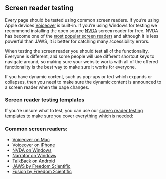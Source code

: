 ## Screen reader testing

Every page should be tested using common screen readers. If you’re using Apple devices [Voiceover](https://www.apple.com/uk/accessibility/mac/vision/) is built-in. If you’re using Windows for testing we recommend installing the open source [NVDA](https://www.nvaccess.org/) screen reader for free. NVDA has become one of the [most popular screen readers](https://webaim.org/projects/screenreadersurvey8/) and although it is less powerful than JAWS, it is better for catching many accessibility errors.

When testing the screen reader you should test all of the functionality. Everyone is different, and some people will use different shortcut keys to navigate around, so making sure your website works with all of the offered functionality is the best way to make sure it works for everyone.

If you have dynamic content, such as pop-ups or text which expands or collapses, then you need to make sure the dynamic content is announced to a screen reader when the page changes.

### Screen reader testing templates

If you're unsure what to test, you can use our [screen reader testing templates](/tools-and-resources/assistive-technology-testing#screen-reader-testing-templates) to make sure you cover everything which is needed:


### Common screen readers:
- [Voiceover on Mac](https://www.apple.com/uk/accessibility/mac/vision/)
- [Voiceover on iPhone](https://www.apple.com/uk/accessibility/iphone/vision/)
- [NVDA on Windows](https://www.nvaccess.org/)
- [Narrator on Windows](https://support.microsoft.com/en-us/windows/complete-guide-to-narrator-e4397a0d-ef4f-b386-d8ae-c172f109bdb1)
- [TalkBack on Android](https://support.google.com/accessibility/android/answer/6283677?hl=en-GB)
- [JAWS by Freedom Scientific](https://www.freedomscientific.com/products/software/jaws/)
- [Fusion by Freedom Scientific](https://www.zoomtext.com/products/zoomtext-fusion/)
